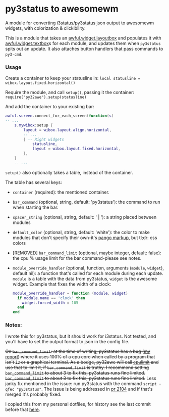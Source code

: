 # py3status to awesomewm
A module for converting [i3status](https://i3wm.org/docs/i3status.html)/[py3status](https://github.com/ultrabug/py3status) json output to awesomewm widgets, with colorization & clickibility.

This is a module that takes an [awful.widget.layoutbox](https://awesomewm.org/doc/api/classes/awful.widget.layoutbox.html) and populates it with [awful.widget.textbox](https://awesomewm.org/doc/api/classes/wibox.widget.textbox.html)s for each module, and updates them when `py3status` spits out an update. It also attaches button handlers that pass commands to `py3-cmd`.

### Usage
Create a container to keep your statusline in:
`local statusline = wibox.layout.fixed.horizontal()`

Require the module, and call `setup()`, passing it the container:
`require("py32awe").setup(statusline)`

And add the container to your existing bar:
```lua
awful.screen.connect_for_each_screen(function(s)
-- ...
    s.mywibox:setup {
        layout = wibox.layout.align.horizontal,
        -- ...
        { -- Right widgets
            statusline,
            layout = wibox.layout.fixed.horizontal,
        },
    }
    -- ...
```

`setup()` also optionally takes a table, instead of the container.

The table has several keys:

- `container` (required): the mentioned container.

- `bar_command` (optional, string, default: 'py3status'): the command to run when starting the bar.

- `spacer_string` (optional, string, default: ' | '): a string placed between modules

- `default_color` (optional, string, default: 'white'): the color to make modules that don't specify their own-it's [pango markup](https://docs.gtk.org/Pango/), but tl;dr: css colors

- \[REMOVED\] `bar_command_limit` (optional, maybe integer, default: false): the cpu % usage limit for the bar command-please see notes.

- `module_override_handler` (optional, function, arguments (`module`, `widget`), default nil): a function that's called for each module during each update. `module` is a table with the data from py3status, `widget` is the awesome widget. Example that fixes the width of a clock:
  ```lua
  module_override_handler = function (module, widget)
    if module.name == 'clock' then
      widget.forced_width = 105
    end
  end
  ```


### Notes:
I wrote this for py3status, but it should work for i3status. Not tested, and you'll have to set the output format to json in the config file.

~~On `bar_command_limit`: at the time of writing, py3status has a bug ([my report](https://github.com/ultrabug/py3status/issues/2186)) where it uses 100% of a cpu core when called by a program that isn't `i3` or a graphical terminal. As a bodge, py32awe will call [cpulimit](https://github.com/ultrabug/py3status/issues/2186) and use that to limit it, if `bar_command_limit` is truthy. I recommend setting `bar_command_limit` to about 3 to fix this, py3status runs fine limited. `bar_command_limit` to about 3 to fix this, py3status runs fine limited.~~
Less janky fix mentioned in the issue: run py3status with the command `script -qfec "py3status"`.
The issue is being addressed in [pr 2104](https://github.com/ultrabug/py3status/pull/2104) and if that's merged it's probably fixed.

I copied this from my personal dotfiles, for history see the last commit before that [here](https://github.com/spiderforrest/fotdiles/commit/6f0334e8fe62e14fae1d3e2673dbe5089ba067fd).

